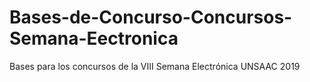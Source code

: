 # Bases-de-Concurso-Concursos-Semana-Eectronica
Bases para los concursos de la VIII Semana Electrónica UNSAAC 2019
